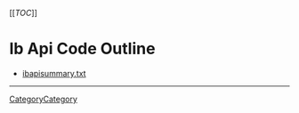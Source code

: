 
[[_TOC_]] 


# Ib Api Code Outline

* <a href="SageFinance/IbApi/ibapisummary.txt">ibapisummary.txt</a> 


---

 <a href="/CategoryCategory">CategoryCategory</a> 
